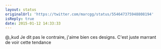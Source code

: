 ```yaml
---
layout: status
originalUrl: 'https://twitter.com/marcgg/status/554647375948808194'
isReply: true
date: 2015-01-12 14:33:33
---
```


@_kud Je dit pas le contraire, j'aime bien ces designs. C'est juste marrant de voir cette tendance
